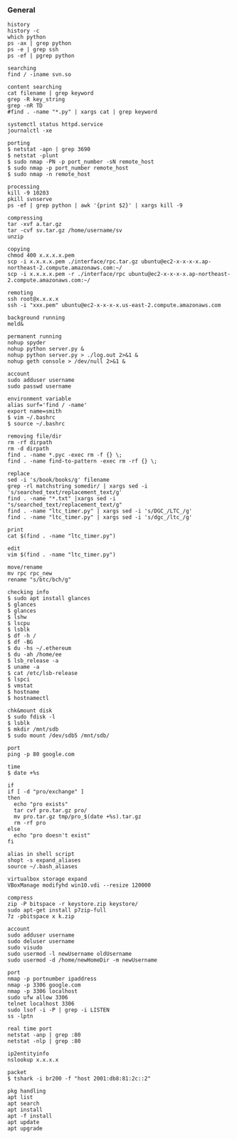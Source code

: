 ### General

    history
    history -c
    which python
    ps -ax | grep python
    ps -e | grep ssh
    ps -ef | pgrep python
    
    searching
    find / -iname svn.so
    
    content searching
    cat filename | grep keyword
    grep -R key_string
    grep -nR TD
    #find . -name "*.py" | xargs cat | grep keyword
    
    systemctl status httpd.service
    journalctl -xe
    
    porting
    $ netstat -apn | grep 3690
    $ netstat -plunt
    $ sudo nmap -PN -p port_number -sN remote_host
    $ sudo nmap -p port_number remote_host
    $ sudo nmap -n remote_host
    
    processing
    kill -9 10203
    pkill svnserve
    ps -ef | grep python | awk '{print $2}' | xargs kill -9
    
    compressing
    tar -xvf a.tar.gz
    tar -cvf sv.tar.gz /home/username/sv
    unzip
    
    copying
    chmod 400 x.x.x.x.pem
    scp -i x.x.x.x.pem ./interface/rpc.tar.gz ubuntu@ec2-x-x-x-x.ap-northeast-2.compute.amazonaws.com:~/
    scp -i x.x.x.x.pem -r ./interface/rpc ubuntu@ec2-x-x-x-x.ap-northeast-2.compute.amazonaws.com:~/
    
    remoting
    ssh root@x.x.x.x
    ssh -i "xxx.pem" ubuntu@ec2-x-x-x-x.us-east-2.compute.amazonaws.com
    
    background running
    meld&
    
    permanent running
    nohup spyder
    nohup python server.py &
    nohup python server.py > ./log.out 2>&1 &
    nohup geth console > /dev/null 2>&1 &
    
    account
    sudo adduser username
    sudo passwd username
    
    environment variable
    alias surf='find / -name'
    export name=smith
    $ vim ~/.bashrc
    $ source ~/.bashrc
    
    removing file/dir
    rm -rf dirpath
    rm -d dirpath
    find . -name *.pyc -exec rm -f {} \;
    find . -name find-to-pattern -exec rm -rf {} \;
    
    replace
    sed -i 's/book/books/g' filename
    grep -rl matchstring somedir/ | xargs sed -i 's/searched_text/replacement_text/g'
    find . -name "*.txt" |xargs sed -i "s/searched_text/replacement_text/g"
    find . -name "ltc_timer.py" | xargs sed -i 's/DGC_/LTC_/g'
    find . -name "ltc_timer.py" | xargs sed -i 's/dgc_/ltc_/g'
    
    print
    cat $(find . -name "ltc_timer.py")
        
    edit
    vim $(find . -name "ltc_timer.py")
    
    move/rename
    mv rpc rpc_new
    rename "s/btc/bch/g"
    
    checking info
    $ sudo apt install glances
    $ glances
    $ glances
    $ lshw
    $ lscpu
    $ lsblk
    $ df -h /
    $ df -BG
    $ du -hs ~/.ethereum
    $ du -ah /home/ee
    $ lsb_release -a
    $ uname -a
    $ cat /etc/lsb-release 
    $ lspci
    $ vmstat
    $ hostname
    $ hostnamectl
    
    chk&mount disk
    $ sudo fdisk -l
    $ lsblk
    $ mkdir /mnt/sdb
    $ sudo mount /dev/sdb5 /mnt/sdb/
    
    port
    ping -p 80 google.com

    time
    $ date +%s
    
    if
    if [ -d "pro/exchange" ]
    then
      echo "pro exists"
      tar cvf pro.tar.gz pro/
      mv pro.tar.gz tmp/pro_$(date +%s).tar.gz
      rm -rf pro
    else
      echo "pro doesn't exist"
    fi
    
    alias in shell script
    shopt -s expand_aliases
    source ~/.bash_aliases

    virtualbox storage expand
    VBoxManage modifyhd win10.vdi --resize 120000
    
    compress
    zip -P bitspace -r keystore.zip keystore/
    sudo apt-get install p7zip-full
    7z -pbitspace x k.zip

    account
    sudo adduser username
    sudo deluser username
    sudo visudo
    sudo usermod -l newUsername oldUsername
    sudo usermod -d /home/newHomeDir -m newUsername
    
    port
    nmap -p portnumber ipaddress
    nmap -p 3306 google.com
    nmap -p 3306 localhost
    sudo ufw allow 3306
    telnet localhost 3306
    sudo lsof -i -P | grep -i LISTEN
    ss -lptn
    
    real time port
    netstat -anp | grep :80
    netstat -nlp | grep :80
    
    ip2entityinfo
    nslookup x.x.x.x
    
    packet
    $ tshark -i br200 -f "host 2001:db8:81:2c::2"
    
    pkg handling
    apt list
    apt search
    apt install
    apt -f install
    apt update
    apt upgrade
